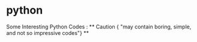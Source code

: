 # python
Some Interesting Python Codes : 
  ** Caution { "may contain boring, simple, and not so impressive codes"} **
